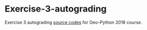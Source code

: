 # Exercise-3-autograding
Exercise 3 autograding [source codes](Exercise-3.ipynb) for Geo-Python 2018 course.
